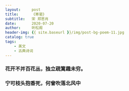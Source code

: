 ```yaml
---
layout:     post
title:      《寒菊》
subtitle:   宋 郑思肖
date:       2020-07-20
author:     听松阁
header-img: {{ site.baseurl }}/img/post-bg-poem-11.jpg
catalog: true
tags:
    - 美文
    - 古典诗词
---
```


### 花开不并百花丛，独立疏篱趣未穷。
### 宁可枝头抱香死，何曾吹落北风中

